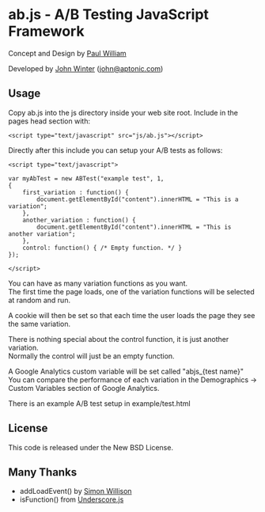 # ab.js - A/B Testing JavaScript Framework

Concept and Design by [Paul William](https://github.com/newzealandpaul)

Developed by [John Winter](http://www.aptonic.com) (john@aptonic.com)

## Usage

Copy ab.js into the js directory inside your web site root. Include in the pages head section with:

	<script type="text/javascript" src="js/ab.js"></script>

Directly after this include you can setup your A/B tests as follows:

	<script type="text/javascript">

	var myAbTest = new ABTest("example test", 1, 
	{
		first_variation : function() {
			document.getElementById("content").innerHTML = "This is a variation";
		},
		another_variation : function() {
			document.getElementById("content").innerHTML = "This is another variation";
		},
		control: function() { /* Empty function. */ }
	});

	</script>
	
You can have as many variation functions as you want.  
The first time the page loads, one of the variation functions will be selected at random and run.

A cookie will then be set so that each time the user loads the page they see the same variation.

There is nothing special about the control function, it is just another variation.   
Normally the control will just be an empty function.

A Google Analytics custom variable will be set called "abjs_{test name}"  
You can compare the performance of each variation in the Demographics -> Custom Variables section of
Google Analytics.

There is an example A/B test setup in example/test.html

## License

This code is released under the New BSD License.

## Many Thanks 

* addLoadEvent() by [Simon Willison](http://simonwillison.net/2004/may/26/addloadevent/)
* isFunction() from [Underscore.js](http://documentcloud.github.com/underscore/)
